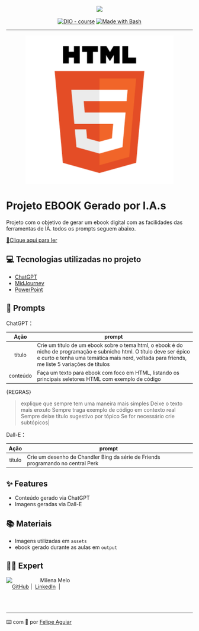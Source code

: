 <p align="center">
    <img width="100" src=".github/assets/banner.png">
</p>


<p align="center">
<a href="https://dio.me/"><img src="https://img.shields.io/badge/DIO-Course-28DA77?logo=youtube" alt="DIO - course"></a>
<a href="https://www.gnu.org/software/bash/" title="Go to Bash homepage"><img src="https://img.shields.io/badge/Prompt-Project-blue?logo=gnu-bash&amp;logoColor=white" alt="Made with Bash"></a></p>

-------


<p align="center">
<img 
    src="https://github.com/melolena/prompts-recipe-to-create-a-ebook/blob/main/assets/html.png"
    width="400"  
/>
</p>

# Projeto EBOOK Gerado por I.A.s


Projeto com o objetivo de gerar um ebook digital com as facilidades das ferramentas de IA. todos os prompts
seguem abaixo.

<a href="https://github.com/melolena/prompts-recipe-to-create-a-ebook/blob/main/output/HTML%20Central%20aprendendo%20sobre%20seletores.pdf" title="View PDF now"> 📕Clique aqui para ler</a>

## 💻 Tecnologias utilizadas no projeto

- [ChatGPT](https://chat.openai.com/) 
- [MidJourney](https://www.midjourney.com/app/)
- [PowerPoint](https://www.microsoft.com/en/microsoft-365/powerpoint)

## 🧠 Prompts


ChatGPT：

|   Ação   | prompt                                                                                                                                                                                                                                                                         |
| :------: | ------------------------------------------------------------------------------------------------------------------------------------------------------------------------------------------------------------------------------------------------------------------------------ |
|  título  | Crie um título de um ebook sobre o tema html, o ebook é do nicho de programação e subnicho html. O título deve ser épico e curto e tenha uma temática mais nerd, voltada para friends, me liste 5 variações de títulos                                                     |
| conteúdo |Faça um texto para ebook com foco em HTML, listando os principais seletores HTML com exemplo de código 
{REGRAS}
>explique que sempre tem uma maneira mais simples
>Deixe o texto mais enxuto
>Sempre traga exemplo de código em contexto real 
>Sempre deixe título sugestivo por tópico 
>Se for necessário crie subtópicos|


Dall-E：

|  Ação  | prompt                                                                                 |
| :----: | -------------------------------------------------------------------------------------- |
| título | Crie um desenho de Chandler Bing da série de Friends programando no central Perk |

## ✨ Features

- Conteúdo gerado via ChatGPT
- Imagens geradas via Dall-E

## 📚 Materiais

- Imagens utilizadas em `assets`
- ebook gerado durante as aulas em `output`


## 👨‍💻 Expert

<p>
    <img 
      align=left 
      margin=10 
      width=80 
      src="https://avatars.githubusercontent.com/u/89108304?v=4"
    />
    <p>&nbsp&nbsp&nbspMilena Melo<br>
    &nbsp&nbsp&nbsp
    <a href="https://github.com/melolena">
    GitHub</a>&nbsp;|&nbsp;
    <a href="https://www.linkedin.com/in/milenaameloo/">LinkedIn</a>
&nbsp;|&nbsp;
   
</p>
<br/><br/>
<p>

---

⌨️ com 💜 por [Felipe Aguiar](https://github.com/felipeAguiarCode)

